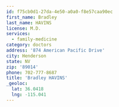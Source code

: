 ```yaml
---
id: f75cb0d1-27da-4e50-a0a0-f8e57caa90ec
first_name: Bradley
last_name: HAVINS
license: M.D.
services:
  - family-medicine
category: doctors
address: '874 American Pacific Drive'
city: Henderson
state: NV
zip: '89014'
phone: 702-777-8687
title: 'Bradley HAVINS'
_geoloc:
  lat: 36.0418
  lng: -115.041
---
```

